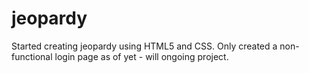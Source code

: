 # jeopardy
Started creating jeopardy using HTML5 and CSS.
Only created a non-functional login page as of yet - will ongoing project. 
